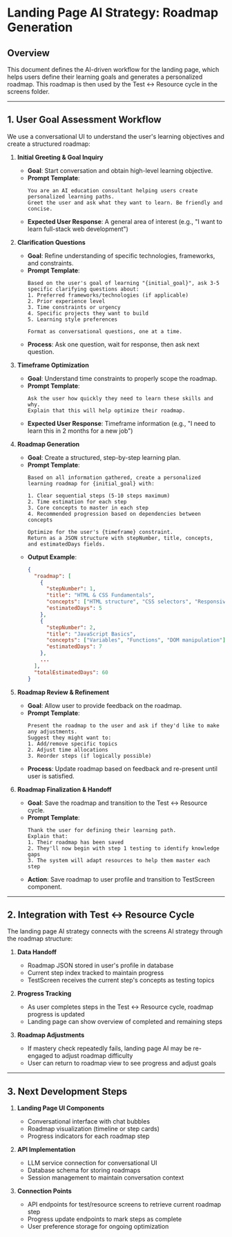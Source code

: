 # Landing Page AI Strategy: Roadmap Generation

## Overview
This document defines the AI-driven workflow for the landing page, which helps users define their learning goals and generates a personalized roadmap. This roadmap is then used by the Test ↔ Resource cycle in the screens folder.

---

## 1. User Goal Assessment Workflow

We use a conversational UI to understand the user's learning objectives and create a structured roadmap:

1. **Initial Greeting & Goal Inquiry**
   - **Goal**: Start conversation and obtain high-level learning objective.
   - **Prompt Template**:
     ```text
     You are an AI education consultant helping users create personalized learning paths.
     Greet the user and ask what they want to learn. Be friendly and concise.
     ```
   - **Expected User Response**: A general area of interest (e.g., "I want to learn full-stack web development")

2. **Clarification Questions**
   - **Goal**: Refine understanding of specific technologies, frameworks, and constraints.
   - **Prompt Template**:
     ```text
     Based on the user's goal of learning "{initial_goal}", ask 3-5 specific clarifying questions about:
     1. Preferred frameworks/technologies (if applicable)
     2. Prior experience level
     3. Time constraints or urgency
     4. Specific projects they want to build
     5. Learning style preferences
     
     Format as conversational questions, one at a time.
     ```
   - **Process**: Ask one question, wait for response, then ask next question.

3. **Timeframe Optimization**
   - **Goal**: Understand time constraints to properly scope the roadmap.
   - **Prompt Template**:
     ```text
     Ask the user how quickly they need to learn these skills and why.
     Explain that this will help optimize their roadmap.
     ```
   - **Expected User Response**: Timeframe information (e.g., "I need to learn this in 2 months for a new job")

4. **Roadmap Generation**
   - **Goal**: Create a structured, step-by-step learning plan.
   - **Prompt Template**:
     ```text
     Based on all information gathered, create a personalized learning roadmap for {initial_goal} with:
     
     1. Clear sequential steps (5-10 steps maximum)
     2. Time estimation for each step
     3. Core concepts to master in each step
     4. Recommended progression based on dependencies between concepts
     
     Optimize for the user's {timeframe} constraint.
     Return as a JSON structure with stepNumber, title, concepts, and estimatedDays fields.
     ```
   - **Output Example**:
     ```json
     {
       "roadmap": [
         {
           "stepNumber": 1,
           "title": "HTML & CSS Fundamentals",
           "concepts": ["HTML structure", "CSS selectors", "Responsive design"],
           "estimatedDays": 5
         },
         {
           "stepNumber": 2,
           "title": "JavaScript Basics",
           "concepts": ["Variables", "Functions", "DOM manipulation"],
           "estimatedDays": 7
         },
         ...
       ],
       "totalEstimatedDays": 60
     }
     ```

5. **Roadmap Review & Refinement**
   - **Goal**: Allow user to provide feedback on the roadmap.
   - **Prompt Template**:
     ```text
     Present the roadmap to the user and ask if they'd like to make any adjustments.
     Suggest they might want to:
     1. Add/remove specific topics
     2. Adjust time allocations
     3. Reorder steps (if logically possible)
     ```
   - **Process**: Update roadmap based on feedback and re-present until user is satisfied.

6. **Roadmap Finalization & Handoff**
   - **Goal**: Save the roadmap and transition to the Test ↔ Resource cycle.
   - **Prompt Template**:
     ```text
     Thank the user for defining their learning path.
     Explain that:
     1. Their roadmap has been saved
     2. They'll now begin with step 1 testing to identify knowledge gaps
     3. The system will adapt resources to help them master each step
     ```
   - **Action**: Save roadmap to user profile and transition to TestScreen component.

---

## 2. Integration with Test ↔ Resource Cycle

The landing page AI strategy connects with the screens AI strategy through the roadmap structure:

1. **Data Handoff**
   - Roadmap JSON stored in user's profile in database
   - Current step index tracked to maintain progress
   - TestScreen receives the current step's concepts as testing topics

2. **Progress Tracking**
   - As user completes steps in the Test ↔ Resource cycle, roadmap progress is updated
   - Landing page can show overview of completed and remaining steps

3. **Roadmap Adjustments**
   - If mastery check repeatedly fails, landing page AI may be re-engaged to adjust roadmap difficulty
   - User can return to roadmap view to see progress and adjust goals

---

## 3. Next Development Steps

1. **Landing Page UI Components**
   - Conversational interface with chat bubbles
   - Roadmap visualization (timeline or step cards)
   - Progress indicators for each roadmap step

2. **API Implementation**
   - LLM service connection for conversational UI
   - Database schema for storing roadmaps
   - Session management to maintain conversation context

3. **Connection Points**
   - API endpoints for test/resource screens to retrieve current roadmap step
   - Progress update endpoints to mark steps as complete
   - User preference storage for ongoing optimization
